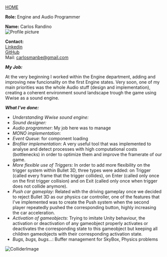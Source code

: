 [HOME](index.md)
    
**Role:** Engine and Audio Programmer    

**Name:** Carlos Randino    
![Profile picture]()      
      
**Contact:**     
[Linkedin](https://www.linkedin.com/in/carlosrandino/)    
[GitHub](https://github.com/crandino)    
Mail: carlosmanbe@gmail.com    
    
**_My Job:_**  

At the very beginning I worked within the Engine department, adding and improving new funcionality on the first Engine states. Very soon, one of my main priorities was the whole Audio stuff (design and implementation), creating a coherent environment sound landscape trough the game using Wwise as a sound engine. 

**_What I've done:_**

- _Understanding Wwise sound engine:_ 
- _Sound designer:_
- _Audio programmer_: My job here was to manage
- _MONO implementation_: 
- _Event Queue_: for component loading
- _Brofiler implementation_: A very useful tool that was implemented to analyse and detect processes with high computational costs (bottlenecks) in order to optimize them and improve the framerate of our game.
- _More flexible use of Triggers:_ In order to add more flexibility on the trigger system within Bullet 3D, three types were added: on Trigger (called every frame that the trigger collides), on Enter (called only once on the first trigger collision) and on Exit (called only once when trigger does not collide anymore). 
- _Push car gameplay:_ Related with the driving gameplay once we decided to reject Bullet 3D as our physics car controller, one of the features that I've implemented was to create the Push system when the second player repeatedly pushed the corresponding button, highly increasing the car acceleration.
- _Activation of gameobjects_: Trying to imitate Unity behaviour, the activation or deactivation of any gameobject properly activates or deactivates the corresponding state to this gameobject but keeping all children gameobjects with their corresponding activation state.
- _Bugs, bugs, bugs..._: Buffer management for SkyBox, Physics problems
       
![ColliderImage](http://i.imgur.com/C9NEDJh.jpg)
